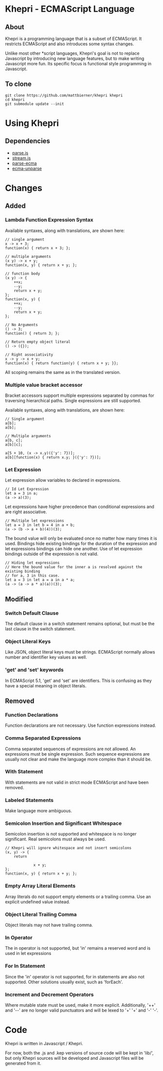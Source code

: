 # Khepri - ECMAScript Language #

## About ##
Khepri is a programming language that is a subset of ECMAScript. It restricts
ECMAScript and also introduces some syntax changes.

Unlike most other *script languages, Khepri's goal is not to replace Javascript
by introducing new language features, but to make writing Javascript more fun.
Its specific focus is functional style programming in Javascript.
 

## To clone ##
    git clone https://github.com/mattbierner/khepri khepri
    cd khepri
    git submodule update --init


# Using Khepri #

## Dependencies ##
* [parse.js][parsejs]
* [stream.js][stream]
* [parse-ecma][parseecma]
* [ecma-unparse][ecmaunparse]


# Changes #

## Added ##

### Lambda Function Expression Syntax ###
Available syntaxes, along with translations, are shown here: 

    // single argument
    x -> x + 3;
    function(x) { return x + 3; };
    
    // multiple arguments
    (x y) -> x + y; 
    function(x, y) { return x + y; };
    
    // function body
    (x y) -> {
        ++x;
        --y;
        return x + y;
    };
    function(x, y) {
        ++x; 
        --y;
        return x + y;
    };
    
    // No Arguments
    () -> 3;
    function() { return 3; };
    
    // Return empty object literal
    () -> ({});
    
    // Right associativity
    x -> y -> x + y;
    function(x) { return function(y) { return x + y; }};

All scoping remains the same as in the translated version. 

### Multiple value bracket accessor ###
Bracket accessors support multiple expressions separated by commas for traversing
hierarchical paths. Single expressions are still supported.

Available syntaxes, along with translations, are shown here: 

    // Single argument
    a[b];
    a[b];
    
    // Multiple arguments
    a[b, c];
    a[b][c];
    
    a[5 + 10, (x -> x.y)({'y': 7})];
    a[b][function(x) { return x.y; }({'y': 7})];

### Let Expression ###
Let expression allow variables to declared in expressions.

    // Id Let Expression
    let a = 3 in a;
    (a -> a)(3);

Let expressions have higher precedence than conditional expressions and are 
right associative.

    // Multiple let expressions
    let a = 3 in let b = 4 in a + b;
    (a -> (b -> a + b)(4))(3);

The bound value will only be evaluated once no matter how many times it is used.
Bindings hide existing bindings for the duration of the expression and let 
expressions bindings can hide one another. Use of let expression bindings outside
of the expression is not valid.

    // Hiding let expressions
    // Here the bound value for the inner a is resolved against the existing binding
    // for a, 3 in this case.
    let a = 3 in let a = a in a * a;
    (a -> (a -> a * a)(a))(3);


## Modified ##

### Switch Default Clause ###
The default clause in a switch statement remains optional, but must be the last
clause in the switch statement.

### Object Literal Keys ###
Like JSON, object literal keys must be strings. ECMAScript normally allows
number and identifier key values as well.

### 'get' and 'set' keywords ###
In ECMAScript 5.1, 'get' and 'set' are identifiers. This is confusing as they
have a special meaning in object literals.

## Removed ##

### Function Declarations ###
Function declarations are not necessary. Use function expressions instead.

### Comma Separated Expressions ###
Comma separated sequences of expressions are not allowed. An expressions must be 
single expression. Such sequence expressions are usually not clear and make the
language more complex than it should be. 

### With Statement ###
With statements are not valid in strict mode ECMAScript and have been removed.

### Labeled Statements ###
Make language more ambiguous.

### Semicolon Insertion and Significant Whitespace ###
Semicolon insertion is not supported and whitespace is no longer significant.
Real semicolons must always be used.

    // Khepri will ignore whitespace and not insert semicolons
    (x, y) -> {
        return
        
                 x + y;
    };
    function(x, y) { return x + y; };

### Empty Array Literal Elements ###
Array literals do not support empty elements or a trailing comma.
Use an explicit undefined value instead.

### Object Literal Trailing Comma ###
Object literals may not have trailing comma.

### In Operator ###
The in operator is not supported, but 'in' remains a reserved word and is used
in let expressions

### For In Statement ###
Since the 'in' operator is not supported, for in statements are also not supported.
Other solutions usually exist, such as 'forEach'.

### Increment and Decrement Operators ###
Where mutable state must be used, make it more explicit.
Additionally, '++' and '--' are no longer valid punctuators and will be lexed
to '+' '+' and '-' '-'.


# Code #
Khepri is written in Javascript / Khepri.

For now, both the .js and .kep versions of source code will be kept in 'lib/',
but only Khepri sources will be developed and Javascript files will be
generated from it.


 [parsejs]: https://github.com/mattbierner/parse.js
 [parseecma]: https://github.com/mattbierner/parse-ecma
 [ecma51]: http://www.ecma-international.org/publications/standards/Ecma-262.htm
 [stream]: https://github.com/mattbierner/stream.js
 [ecmaunparse]: https://github.com/mattbierner/ecma-unparse